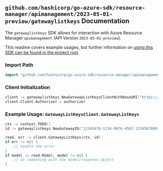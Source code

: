 
## `github.com/hashicorp/go-azure-sdk/resource-manager/apimanagement/2023-05-01-preview/gatewaylistkeys` Documentation

The `gatewaylistkeys` SDK allows for interaction with Azure Resource Manager `apimanagement` (API Version `2023-05-01-preview`).

This readme covers example usages, but further information on [using this SDK can be found in the project root](https://github.com/hashicorp/go-azure-sdk/tree/main/docs).

### Import Path

```go
import "github.com/hashicorp/go-azure-sdk/resource-manager/apimanagement/2023-05-01-preview/gatewaylistkeys"
```


### Client Initialization

```go
client := gatewaylistkeys.NewGatewayListKeysClientWithBaseURI("https://management.azure.com")
client.Client.Authorizer = authorizer
```


### Example Usage: `GatewayListKeysClient.GatewayListKeys`

```go
ctx := context.TODO()
id := gatewaylistkeys.NewGatewayID("12345678-1234-9876-4563-123456789012", "example-resource-group", "serviceValue", "gatewayIdValue")

read, err := client.GatewayListKeys(ctx, id)
if err != nil {
	// handle the error
}
if model := read.Model; model != nil {
	// do something with the model/response object
}
```
